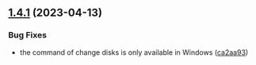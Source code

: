 ## [1.4.1](https://github.com/analyticsjs/git-commit-analytics/compare/v1.4.0...v1.4.1) (2023-04-13)


### Bug Fixes

* the command of change disks is only available in Windows ([ca2aa93](https://github.com/analyticsjs/git-commit-analytics/commit/ca2aa93a19accae38306fecc00041fff3c35bebd))
